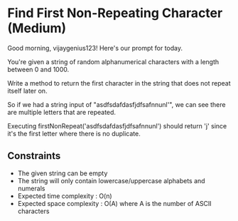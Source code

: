 # Find First Non-Repeating Character (Medium)
Good morning, vijaygenius123! Here's our prompt for today.

You're given a string of random alphanumerical characters with a length between 0 and 1000.

Write a method to return the first character in the string that does not repeat itself later on.


So if we had a string input of "asdfsdafdasfjdfsafnnunl'", we can see there are multiple letters that are repeated.

Executing firstNonRepeat('asdfsdafdasfjdfsafnnunl') should return 'j' since it's the first letter where there is no duplicate.

## Constraints
- The given string can be empty
- The string will only contain lowercase/uppercase alphabets and numerals
- Expected time complexity : O(n)
- Expected space complexity : O(A) where A is the number of ASCII characters

